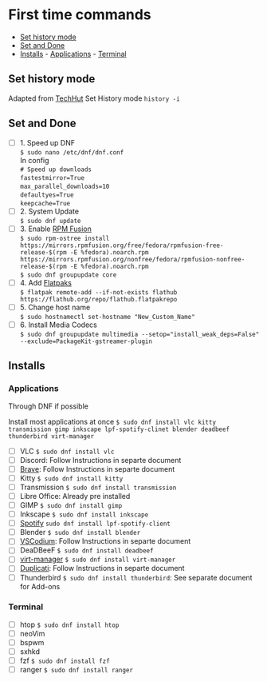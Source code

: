 # First time commands

<!-- TOC -->
- [Set history mode](#set-history-mode)
- [Set and Done](#set-and-done)
- [Installs](#installs)
      - [Applications](#applications)
      - [Terminal](#terminal)
<!-- /TOC -->

## Set history mode

Adapted from [TechHut](https://www.youtube.com/watch?v=RrRpXs2pkzg&t=2s)
Set History mode `history -i`

## Set and Done

- [ ] 1\. Speed up DNF  
       `$ sudo nano /etc/dnf/dnf.conf`  
       In config  
       `# Speed up downloads`  
       `fastestmirror=True`  
       `max_parallel_downloads=10`  
       `defaultyes=True`  
       `keepcache=True`
- [ ] 2\. System Update  
       `$ sudo dnf update`
- [ ] 3\. Enable [RPM Fusion](https://rpmfusion.org/Configuration)  
       `$ sudo rpm-ostree install https://mirrors.rpmfusion.org/free/fedora/rpmfusion-free-release-$(rpm -E %fedora).noarch.rpm https://mirrors.rpmfusion.org/nonfree/fedora/rpmfusion-nonfree-release-$(rpm -E %fedora).noarch.rpm`  
       `$ sudo dnf groupupdate core`
- [ ] 4\. Add [Flatpaks](https://flatpak.org/setup/Fedora)  
       `$ flatpak remote-add --if-not-exists flathub https://flathub.org/repo/flathub.flatpakrepo`
- [ ] 5\. Change host name  
       `$ sudo hostnamectl set-hostname "New_Custom_Name"`
- [ ] 6\. Install Media Codecs  
       `$ sudo dnf groupupdate multimedia --setop="install_weak_deps=False" --exclude=PackageKit-gstreamer-plugin`

## Installs

### Applications

Through DNF if possible

Install most applications at once `$ sudo dnf install vlc kitty transmission gimp inkscape lpf-spotify-clinet blender deadbeef thunderbird virt-manager`

- [ ] VLC `$ sudo dnf install vlc`
- [ ] Discord: Follow Instructions in separte document
- [ ] [Brave](https://brave.com/linux/): Follow Instructions in separte document
- [ ] Kitty `$ sudo dnf install kitty`
- [ ] Transmission `$ sudo dnf install transmission`
- [ ] Libre Office: Already pre installed
- [ ] GIMP `$ sudo dnf install gimp`
- [ ] Inkscape `$ sudo dnf install inkscape`
- [ ] [Spotify](https://docs.fedoraproject.org/en-US/quick-docs/installing-spotify/) `sudo dnf install lpf-spotify-client`
- [ ] Blender `$ sudo dnf install blender`
- [ ] [VSCodium](https://vscodium.com/): Follow Instructions in separte document
- [ ] DeaDBeeF `$ sudo dnf install deadbeef`
- [ ] [virt-manager](https://virt-manager.org/) `$ sudo dnf install virt-manager`
- [ ] [Duplicati](https://www.duplicati.com/): Follow Instructions in separte document
- [ ] Thunderbird `$ sudo dnf install thunderbird`: See separate document for Add-ons

### Terminal

- [ ] htop `$ sudo dnf install htop`
- [ ] neoVim
- [ ] bspwm
- [ ] sxhkd
- [ ] fzf `$ sudo dnf install fzf`
- [ ] ranger `$ sudo dnf install ranger`
